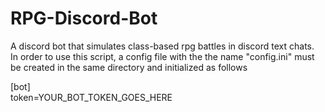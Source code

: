 # RPG-Discord-Bot
A discord bot that simulates class-based rpg battles in discord text chats.<br/>
In order to use this script, a config file with the the name "config.ini" must be created in the same directory and initialized as follows

[bot]<br/>
token=YOUR_BOT_TOKEN_GOES_HERE
